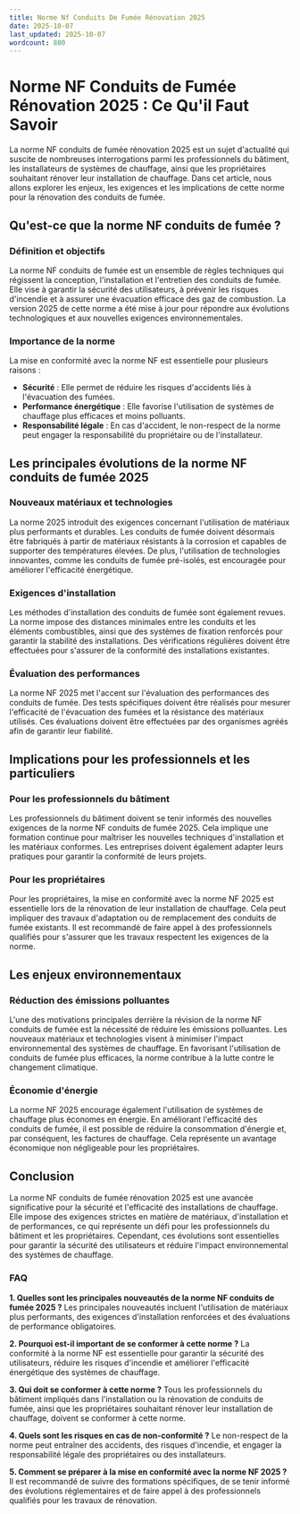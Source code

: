 ```yaml
---
title: Norme Nf Conduits De Fumée Rénovation 2025
date: 2025-10-07
last_updated: 2025-10-07
wordcount: 880
---
```


# Norme NF Conduits de Fumée Rénovation 2025 : Ce Qu'il Faut Savoir

La norme NF conduits de fumée rénovation 2025 est un sujet d'actualité qui suscite de nombreuses interrogations parmi les professionnels du bâtiment, les installateurs de systèmes de chauffage, ainsi que les propriétaires souhaitant rénover leur installation de chauffage. Dans cet article, nous allons explorer les enjeux, les exigences et les implications de cette norme pour la rénovation des conduits de fumée.

## Qu'est-ce que la norme NF conduits de fumée ?

### Définition et objectifs

La norme NF conduits de fumée est un ensemble de règles techniques qui régissent la conception, l'installation et l'entretien des conduits de fumée. Elle vise à garantir la sécurité des utilisateurs, à prévenir les risques d'incendie et à assurer une évacuation efficace des gaz de combustion. La version 2025 de cette norme a été mise à jour pour répondre aux évolutions technologiques et aux nouvelles exigences environnementales.

### Importance de la norme

La mise en conformité avec la norme NF est essentielle pour plusieurs raisons :
- **Sécurité** : Elle permet de réduire les risques d'accidents liés à l'évacuation des fumées.
- **Performance énergétique** : Elle favorise l'utilisation de systèmes de chauffage plus efficaces et moins polluants.
- **Responsabilité légale** : En cas d'accident, le non-respect de la norme peut engager la responsabilité du propriétaire ou de l'installateur.

## Les principales évolutions de la norme NF conduits de fumée 2025

### Nouveaux matériaux et technologies

La norme 2025 introduit des exigences concernant l'utilisation de matériaux plus performants et durables. Les conduits de fumée doivent désormais être fabriqués à partir de matériaux résistants à la corrosion et capables de supporter des températures élevées. De plus, l'utilisation de technologies innovantes, comme les conduits de fumée pré-isolés, est encouragée pour améliorer l'efficacité énergétique.

### Exigences d'installation

Les méthodes d'installation des conduits de fumée sont également revues. La norme impose des distances minimales entre les conduits et les éléments combustibles, ainsi que des systèmes de fixation renforcés pour garantir la stabilité des installations. Des vérifications régulières doivent être effectuées pour s'assurer de la conformité des installations existantes.

### Évaluation des performances

La norme NF 2025 met l'accent sur l'évaluation des performances des conduits de fumée. Des tests spécifiques doivent être réalisés pour mesurer l'efficacité de l'évacuation des fumées et la résistance des matériaux utilisés. Ces évaluations doivent être effectuées par des organismes agréés afin de garantir leur fiabilité.

## Implications pour les professionnels et les particuliers

### Pour les professionnels du bâtiment

Les professionnels du bâtiment doivent se tenir informés des nouvelles exigences de la norme NF conduits de fumée 2025. Cela implique une formation continue pour maîtriser les nouvelles techniques d'installation et les matériaux conformes. Les entreprises doivent également adapter leurs pratiques pour garantir la conformité de leurs projets.

### Pour les propriétaires

Pour les propriétaires, la mise en conformité avec la norme NF 2025 est essentielle lors de la rénovation de leur installation de chauffage. Cela peut impliquer des travaux d'adaptation ou de remplacement des conduits de fumée existants. Il est recommandé de faire appel à des professionnels qualifiés pour s'assurer que les travaux respectent les exigences de la norme.

## Les enjeux environnementaux

### Réduction des émissions polluantes

L'une des motivations principales derrière la révision de la norme NF conduits de fumée est la nécessité de réduire les émissions polluantes. Les nouveaux matériaux et technologies visent à minimiser l'impact environnemental des systèmes de chauffage. En favorisant l'utilisation de conduits de fumée plus efficaces, la norme contribue à la lutte contre le changement climatique.

### Économie d'énergie

La norme NF 2025 encourage également l'utilisation de systèmes de chauffage plus économes en énergie. En améliorant l'efficacité des conduits de fumée, il est possible de réduire la consommation d'énergie et, par conséquent, les factures de chauffage. Cela représente un avantage économique non négligeable pour les propriétaires.

## Conclusion

La norme NF conduits de fumée rénovation 2025 est une avancée significative pour la sécurité et l'efficacité des installations de chauffage. Elle impose des exigences strictes en matière de matériaux, d'installation et de performances, ce qui représente un défi pour les professionnels du bâtiment et les propriétaires. Cependant, ces évolutions sont essentielles pour garantir la sécurité des utilisateurs et réduire l'impact environnemental des systèmes de chauffage.

### FAQ

**1. Quelles sont les principales nouveautés de la norme NF conduits de fumée 2025 ?**
Les principales nouveautés incluent l'utilisation de matériaux plus performants, des exigences d'installation renforcées et des évaluations de performance obligatoires.

**2. Pourquoi est-il important de se conformer à cette norme ?**
La conformité à la norme NF est essentielle pour garantir la sécurité des utilisateurs, réduire les risques d'incendie et améliorer l'efficacité énergétique des systèmes de chauffage.

**3. Qui doit se conformer à cette norme ?**
Tous les professionnels du bâtiment impliqués dans l'installation ou la rénovation de conduits de fumée, ainsi que les propriétaires souhaitant rénover leur installation de chauffage, doivent se conformer à cette norme.

**4. Quels sont les risques en cas de non-conformité ?**
Le non-respect de la norme peut entraîner des accidents, des risques d'incendie, et engager la responsabilité légale des propriétaires ou des installateurs.

**5. Comment se préparer à la mise en conformité avec la norme NF 2025 ?**
Il est recommandé de suivre des formations spécifiques, de se tenir informé des évolutions réglementaires et de faire appel à des professionnels qualifiés pour les travaux de rénovation.